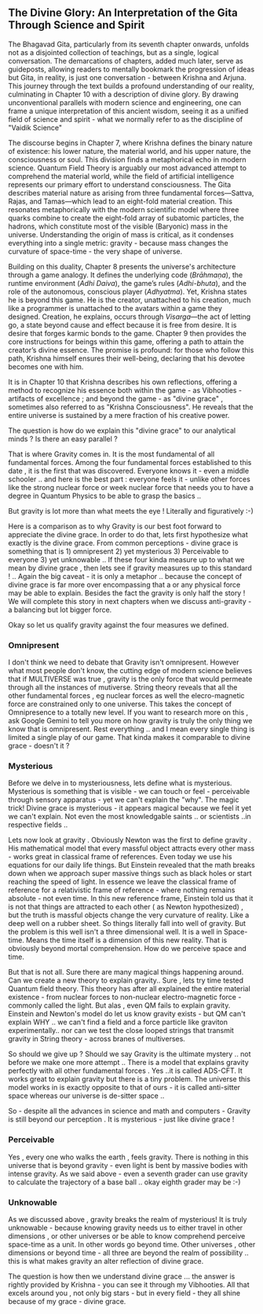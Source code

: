 ## The Divine Glory: An Interpretation of the Gita Through Science and Spirit


The Bhagavad Gita, particularly from its seventh chapter onwards, unfolds not as a disjointed collection of teachings, but as a single, logical conversation. The demarcations of chapters, added much later, serve as guideposts, allowing readers to mentally bookmark the progression of ideas but Gita, in reality, is just one conversation - between Krishna and Arjuna. This journey through the text builds a profound understanding of our reality, culminating in Chapter 10 with a description of divine glory. By drawing unconventional parallels with modern science and engineering, one can frame a unique interpretation of this ancient wisdom, seeing it as a unified field of science and spirit - what we normally refer to as the discipline of "Vaidik Science"

The discourse begins in Chapter 7, where Krishna defines the binary nature of existence: his lower nature, the material world, and his upper nature, the consciousness or soul. This division finds a metaphorical echo in modern science. Quantum Field Theory is arguably our most advanced attempt to comprehend the material world, while the field of artificial intelligence represents our primary effort to understand consciousness. The Gita describes material nature as arising from three fundamental forces—Sattva, Rajas, and Tamas—which lead to an eight-fold material creation. This resonates metaphorically with the modern scientific model where three quarks combine to create the eight-fold array of subatomic particles, the hadrons, which constitute most of the visible (Baryonic) mass in the universe. Understanding the origin of mass is critical, as it condenses everything into a single metric: gravity - because mass changes the curvature of space-time - the very shape of universe.

Building on this duality, Chapter 8 presents the universe's architecture through a game analogy. It defines the underlying code (*Brāhmaṇa*), the runtime environment (*Adhi Daiva*), the game’s rules (*Adhi-bhuta*), and the role of the autonomous, conscious player (*Adhyatma*). Yet, Krishna states he is beyond this game. He is the creator, unattached to his creation, much like a programmer is unattached to the avatars within a game they designed. Creation, he explains, occurs through *Visarga*—the act of letting go, a state beyond cause and effect because it is free from desire. It is desire that forges karmic bonds to the game. Chapter 9 then provides the core instructions for beings within this game, offering a path to attain the creator’s divine essence. The promise is profound: for those who follow this path, Krishna himself ensures their well-being, declaring that his devotee becomes one with him.

It is in Chapter 10 that Krishna describes his own reflections, offering a method to recognize his essence both within the game - as Vibhooties - artifacts of excellence ;  and beyond the game - as "divine grace" , sometimes also referred to as "Krishna Consciousness". He reveals that the entire universe is sustained by a mere fraction of his creative power. 

The question is how do we explain this "divine grace" to our analytical minds ? Is there an easy parallel ? 

That is where Gravity comes in. It is the most fundamental of all fundamental forces. Among the four fundamental forces established to this date , it is the first that was discovered. Everyone knows it - even a middle schooler  .. and here is the best part : everyone feels it - unlike other forces like the strong nuclear force or week nuclear force that needs you to have a degree in Quantum Physics to be able to grasp the basics .. 

But gravity is lot more than what meets the eye ! Literally and  figuratively :-) 

Here is a comparison as to why Gravity is our best foot forward to appreciate the divine grace. In order to do that, lets first hypothesize what exactly is the divine grace. From common perceptions - divine grace is something that is 1) omnipresent 2) yet mysterious 3) Perceivable to everyone 3) yet unknowable .. If these four kinda measure up to what we mean by divine grace , then lets see if gravity measures up to this standard ! .. Again the big caveat - it is only a metaphor .. because the concept of divine grace is far more over encompassing that a or any physical force may be able to explain. Besides the fact the gravity is only half the story ! We will complete this story in next chapters when we discuss anti-gravity - a balancing but lot bigger force.


Okay so let us qualify gravity against the four measures we defined.


### Omnipresent  

I don't think we need to debate  that Gravity isn't omnipresent. However what most people don't know, the cutting edge of modern science believes that if MULTIVERSE was true , gravity is the only force that would permeate through all the instances of mutiverse. String theory reveals that all the other fundamental forces , eg nuclear forces as well the elecro-magnetic force are constrained only to one universe. This takes the concept of Omnipresence to a totally new level. If you want to research more on this , ask Google Gemini to tell you more on how gravity is truly the only thing we know that is omnipresent. Rest everything .. and I mean every single thing is limited a single play of our game. That kinda makes it comparable to divine grace  - doesn't it ?

### Mysterious

Before we delve in to mysteriousness, lets define what is mysterious. Mysterious is something that is visible - we can touch or feel - perceivable through sensory apparatus - yet we can't explain the "why". The magic trick!  Divine grace is mysterious - it appears magical because we feel it yet we can't explain. Not even the most knowledgable saints .. or scientists ..in respective fields ..

Lets now look at gravity . Obviously Newton was the first to define gravity . His mathematical model that every massful object attracts every other mass - works great in classical frame of references. Even today we use his equations for our daily life things. But Einstein revealed that the math breaks down when we approach super massive things such as black holes or start reaching the speed of light. In essence we leave the classical frame of reference for a relativistic frame of reference - where nothing remains absolute - not even time. In this new reference frame, Einstein told us that it is not that things are attracted to each other ( as Newton hypothesized) , but the truth is massful objects change the very curvature of reality. Like a deep well on a rubber sheet. So things literally fall into well of gravity. But the problem is this well isn't a three dimensional well. It is a well in Space-time. Means the time itself is a dimension of this new reality. That is obviously beyond mortal comprehension. How do we perceive space and time. 

But that is not all. Sure there are many magical things happening around. Can we create a new theory to explain gravity.. Sure , lets try time tested Quantum field theory. This theory has after all explained the entire material existence - from nuclear forces to non-nuclear electro-magnetic force - commonly called the light. But alas , even QM fails to explain gravity. Einstein and Newton's model do let us know gravity exists - but QM can't explain WHY .. we can't find a field and a force particle like graviton experimentally.. nor can we test the close looped strings that transmit gravity in String theory - across branes of multiverses.

So should we give up ? Should we say Gravity is the ultimate mystery .. not before we make one more attempt .. There is a model that explains gravity perfectly with all other fundamental forces . Yes ..it is called ADS-CFT. It works great to explain gravity but there is a tiny problem. The universe this model works in is exactly opposite to that of ours - it is called anti-sitter space whereas our universe is de-sitter space .. 

So - despite all the advances in science and math and computers - Gravity is still beyond our perception . It is mysterious - just like divine grace !

### Perceivable 

Yes , every one who walks the earth , feels gravity. There is nothing in this universe that is beyond gravity - even light is bent by massive bodies with intense gravity. As we said above - even a seventh grader can use gravity to calculate the trajectory of a base ball .. okay eighth grader may be :-) 

### Unknowable 

As we discussed above , gravity breaks the realm of mysterious! It is truly unknowable - because knowing gravity needs us to either travel in other dimensions , or other universes or be able to know comprehend perceive space-time as a unit. In other words go beyond time. Other universes , other dimensions or beyond time - all three are beyond the realm of possibility .. this is what makes gravity an alter reflection of divine grace. 


The question is how then we understand divine grace ... the answer is rightly provided by Krishna - you can see it through my Vibhooties. All that excels around you , not only big stars - but in every field - they all shine because of my grace - divine grace. 

